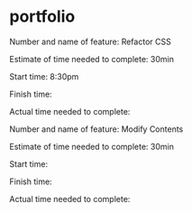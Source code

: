 # portfolio

Number and name of feature: Refactor CSS

Estimate of time needed to complete: 30min

Start time: 8:30pm

Finish time: 

Actual time needed to complete: 




Number and name of feature: Modify Contents

Estimate of time needed to complete: 30min

Start time: 

Finish time: 

Actual time needed to complete: 

